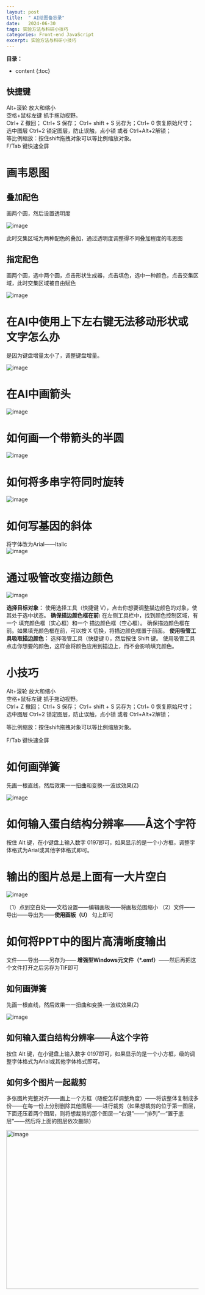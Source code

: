 ```yaml
---
layout: post
title:  " AI绘图备忘录"
date:   2024-06-30
tags: 实验方法与科研小技巧
categories: Front-end JavaScript
excerpt: 实验方法与科研小技巧
---
```



**目录：**

* content
{:toc}

## 快捷键
Alt+滚轮 放大和缩小 <br>
空格+鼠标左键 抓手拖动视野。 <br>
Ctrl+ Z 撤回； Ctrl+ S 保存； Ctrl+ shift + S 另存为；Ctrl+ 0 恢复原始尺寸；  <br>
选中图层 Ctrl+2 锁定图层，防止误触，点小锁 或者 Ctrl+Alt+2解锁； <br>
等比例缩放：按住shift拖拽对象可以等比例缩放对象。 <br>
F/Tab 键快速全屏 <br>



# 画韦恩图
## 叠加配色

画两个圆，然后设置透明度

![image](https://github.com/yushuntai/yushuntai.github.io/assets/61654690/ce1b9313-8947-4439-a7f2-a470f976ce8f)

此时交集区域为两种配色的叠加，通过透明度调整得不同叠加程度的韦恩图

## 指定配色

画两个圆，选中两个圆，点击形状生成器，点击填色，选中一种颜色，点击交集区域，此时交集区域被自由赋色

![image](https://github.com/yushuntai/yushuntai.github.io/assets/61654690/5dd22b58-829e-46da-92fd-b9b64ed9df47)

# 在AI中使用上下左右键无法移动形状或文字怎么办

是因为键盘增量太小了，调整键盘增量。

![image](https://github.com/yushuntai/yushuntai.github.io/assets/61654690/68e673a3-1e0c-485f-9513-b7a134704563)

# 在AI中画箭头

![image](https://github.com/yushuntai/yushuntai.github.io/assets/61654690/11024793-29c5-4afb-9dfb-b5a6a2afd129)

# 如何画一个带箭头的半圆

![image](https://github.com/user-attachments/assets/d2b6fde0-490f-452b-8896-f9f3073a6c55)

# 如何将多串字符同时旋转

![image](https://github.com/user-attachments/assets/f5962524-2f32-49ac-b6cb-fd77dff082e4)

# 如何写基因的斜体
将字体改为Arial——Italic  
![image](https://github.com/user-attachments/assets/cfbf8c97-97dd-45df-9872-6a02f0e6df57)

# 通过吸管改变描边颜色
![image](https://github.com/user-attachments/assets/880bf4f3-2b6c-4710-b616-fc7ab4a7b328)

**选择目标对象：** 使用选择工具（快捷键 V），点击你想要调整描边颜色的对象，使其处于选中状态。
**确保描边颜色框在前:** 在左侧工具栏中，找到颜色控制区域，有一个 填充颜色框（实心框）和一个 描边颜色框（空心框）。
确保描边颜色框在前。如果填充颜色框在前，可以按 X 切换，将描边颜色框置于前面。
**使用吸管工具吸取描边颜色：** 选择吸管工具（快捷键 I），然后按住 Shift 键。 使用吸管工具点击你想要的颜色，这样会将颜色应用到描边上，而不会影响填充颜色。


# 小技巧

Alt+滚轮 放大和缩小 <br>
空格+鼠标左键 抓手拖动视野。 <br>
Ctrl+ Z 撤回； Ctrl+ S 保存； Ctrl+ shift + S 另存为；Ctrl+ 0 恢复原始尺寸； 
选中图层 Ctrl+2 锁定图层，防止误触，点小锁 或者 Ctrl+Alt+2解锁；

等比例缩放：按住shift拖拽对象可以等比例缩放对象。




F/Tab 键快速全屏

# 如何画弹簧
先画一根直线，然后效果一一扭曲和变换-一波纹效果(Z)

![image](https://github.com/user-attachments/assets/833ef197-5340-446e-b9a0-c40fbf9962e9)


# 如何输入蛋白结构分辨率——Å这个字符

按住 Alt 键，在小键盘上输入数字 0197即可，如果显示的是一个小方框，调整字体格式为Arial或其他字体格式即可。

# 输出的图片总是上面有一大片空白
![image](https://github.com/user-attachments/assets/7fdf527e-ca6a-4796-96e0-99abc0d81b9b)


（1）点到空白处——文档设置——编辑画板——将画板范围缩小
（2）文件——导出——导出为——**使用画板（U）** 勾上即可

# 如何将PPT中的图片高清晰度输出

文件——导出——另存为—— **增强型Windows元文件（*.emf）**——然后再把这个文件打开之后另存为TIF即可


## 如何画弹簧

先画一根直线，然后效果一一扭曲和变换-一波纹效果(Z)


![image](https://github.com/user-attachments/assets/833ef197-5340-446e-b9a0-c40fbf9962e9)


## 如何输入蛋白结构分辨率——Å这个字符

按住 Alt 键，在小键盘上输入数字 0197即可，如果显示的是一个小方框，级的调整字体格式为Arial或其他字体格式即可。

## 如何多个图片一起裁剪

多张图片完整对齐——画上一个方框（随便怎样调整角度）——将该整体复制成多份——在每一份上分别删除其他图层——进行裁剪（如果想裁剪的位于第一图层，下面还压着两个图层，则将想裁剪的那个图层—“右键”——“排列”—“置于底层”——然后将上面的图层依次删除）

<img width="951" height="415" alt="image" src="https://github.com/user-attachments/assets/04b32acd-5262-4cba-928b-87560b5a8eb1" />


